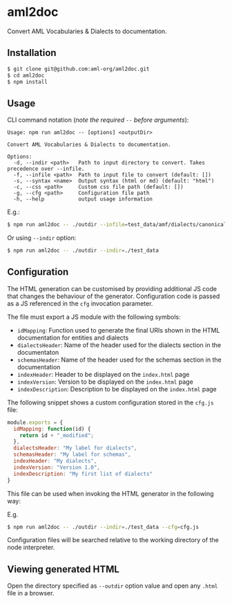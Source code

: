 # aml2doc
Convert AML Vocabularies & Dialects to documentation.

## Installation
```sh
$ git clone git@github.com:aml-org/aml2doc.git
$ cd aml2doc
$ npm install
```

## Usage
CLI command notation (*note the required `--` before arguments*):
```
Usage: npm run aml2doc -- [options] <outputDir>

Convert AML Vocabularies & Dialects to documentation.

Options:
  -d, --indir <path>   Path to input directory to convert. Takes precedence over --infile.
  -f, --infile <path>  Path to input file to convert (default: [])
  -s, --syntax <name>  Output syntax (html or md) (default: "html")
  -c, --css <path>     Custom css file path (default: [])
  -g, --cfg <path>     Configuration file path
  -h, --help           output usage information
```

E.g.:
```sh
$ npm run aml2doc -- ./outdir --infile=test_data/amf/dialects/canonical_webapi.yaml --infile=test_data/amf/dialects/oas20.yaml --infile=test_data/amf/dialects/validation.yaml --infile=test_data/music/dialect/playlist.yaml
```

Or using `--indir` option:
```sh
$ npm run aml2doc -- ./outdir --indir=./test_data
```


## Configuration

The HTML generation can be customised by providing additional JS code that changes the behaviour of the generator.
Configuration code is passed as a JS referenced in the `cfg` invocation parameter.

The file must export a JS module with the following symbols:

* `idMapping`: Function used to generate the final URIs shown in the HTML documentation for entities and dialects
* `dialectsHeader`: Name of the header used for the dialects section in the documentaton
* `schemasHeader`: Name of the header used for the schemas section in the documentation
* `indexHeader`: Header to be displayed on the `index.html` page
* `indexVersion`: Version to be displayed on the `index.html` page
* `indexDescription`: Description to be displayed on the `index.html` page

The following snippet shows a custom configuration stored in the `cfg.js` file:

```javascript
module.exports = {
  idMapping: function(id) {
    return id + "_modified";
  },
  dialectsHeader: "My label for dialects",
  schemasHeader: "My label for schemas",
  indexHeader: "My dialects",
  indexVersion: "Version 1.0",
  indexDescription: "My first list of dialects"
}
```

This file can be used when invoking the HTML generator in the following way:

E.g.
```sh
$ npm run aml2doc -- ./outdir --indir=./test_data --cfg=cfg.js
```

Configuration files will be searched relative to the working directory of the node interpreter.

## Viewing generated HTML
Open the directory specified as `--outdir` option value and open any `.html` file in a browser.

